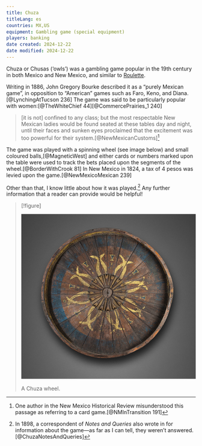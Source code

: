 ```yaml
---
title: Chuza
titleLang: es
countries: MX,US
equipment: Gambling game (special equipment)
players: banking
date created: 2024-12-22
date modified: 2024-12-22
---
```


<span lang="es" class="aka noun">Chuza</span> or <span lang="es" class="aka noun">Chusas</span> (‘owls’) was a gambling game popular in the 19th century in both Mexico and New Mexico, and similar to [Roulette](games/roulette/roulette.md).

Writing in 1886, John Gregory Bourke described it as a “purely Mexican game”, in opposition to “American” games such as Faro, Keno, and Diana.[@LynchingAtTucson 236] The game was said to be particularly popular with women:[@TheWhiteChief 44][@CommercePrairies_1 240]

> [it is not] confined to any class; but the most respectable New Mexican ladies would be found seated at these tables day and night, until their faces and sunken eyes proclaimed that the excitement was too powerful for their system.[@NewMexicanCustoms][^fn0]

[^fn0]: One author in the New Mexico Historical Review misunderstood this passage as referring to a card game.[@NMInTransition 191]

The game was played with a spinning wheel (see image below) and small coloured balls,[@MagneticWest] and either cards or numbers marked upon the table were used to track the bets placed upon the segments of the wheel.[@BorderWithCrook 81] In New Mexico in 1824, a tax of 4 pesos was levied upon the game.[@NewMexicoMexican 239]

Other than that, I know little about how it was played.[^fn1] Any further information that a reader can provide would be helpful!

[^fn1]: In 1898, a correspondent of <cite>Notes and Queries</cite> also wrote in for information about the game—as far as I can tell, they weren’t answered.[@ChuzaNotesAndQueries]

> [!figure]
>
> ![An old wooden shallow cone shaped wheel with a raised rim, and a painted design on the centre."  license="terms" termsUrl="https://media.newmexicoculture.org/policies.php?name=terms" orgName="Historical Society of New Mexico" identifier="NMHM/DCA 09409.45" originalUrl="https://media.newmexicoculture.org/photo-library/event/file/detail/4658/4534/19" copyrightYear="2018](Chuza-9409.45-resized.jpg)
>
> A Chuza wheel.
